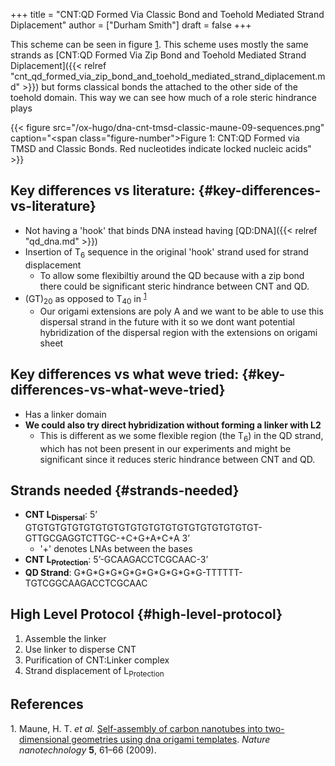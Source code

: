+++
title = "CNT:QD Formed Via Classic Bond and Toehold Mediated Strand Diplacement"
author = ["Durham Smith"]
draft = false
+++

This scheme can be seen in figure [1](#figure--fig:CNT-QD-Classical-Bond). This scheme uses mostly the same strands as [CNT:QD Formed Via Zip Bond and Toehold Mediated Strand Diplacement]({{< relref "cnt_qd_formed_via_zip_bond_and_toehold_mediated_strand_diplacement.md" >}}) but forms classical bonds the attached to the other side of the toehold domain. This way we can see how much of a role steric hindrance plays

<a id="figure--fig:CNT-QD-Classical-Bond"></a>

{{< figure src="/ox-hugo/dna-cnt-tmsd-classic-maune-09-sequences.png" caption="<span class=\"figure-number\">Figure 1: </span>CNT:QD Formed via TMSD and Classic Bonds. Red nucleotides indicate locked nucleic acids" >}}


## Key differences vs literature: {#key-differences-vs-literature}

-   Not having a 'hook' that binds DNA instead having [QD:DNA]({{< relref "qd_dna.md" >}})
-   Insertion of T<sub>6</sub> sequence in the original 'hook' strand used for strand displacement
    -   To allow some flexibiltiy around the QD because with a zip bond there could be significant steric hindrance between CNT and QD.
-   (GT)<sub>20</sub> as opposed to T<sub>40</sub> in <sup><a href="#citeproc_bib_item_1">1</a></sup>
    -   Our origami extensions are poly A and we want to be able to use this dispersal strand in the future with it so we dont want potential hybridization of the dispersal region with the extensions on origami sheet


## Key differences vs what weve tried: {#key-differences-vs-what-weve-tried}

-   Has a linker domain
-   **We could also try direct hybridization without forming a linker with L2**
    -   This is different as we some flexible region (the T<sub>6</sub>) in the QD strand, which has not been present in our experiments and might be significant since it reduces steric hindrance between CNT and QD.


## Strands needed {#strands-needed}

-   **CNT L<sub>Dispersal</sub>**: 5ʼ GTGTGTGTGTGTGTGTGTGTGTGTGTGTGTGTGTGTGTGT-GTTGCGAGGTCTTGC-+C+G+A+C+A 3ʼ
    -   '+' denotes LNAs between the bases
-   **CNT L<sub>Protection</sub>**: 5ʼ-GCAAGACCTCGCAAC-3ʼ
-   **QD Strand**: G\*G\*G\*G\*G\*G\*G\*G\*G\*G\*G-TTTTTT-TGTCGGCAAGACCTCGCAAC


## High Level Protocol {#high-level-protocol}

1.  Assemble the linker
2.  Use linker to disperse CNT
3.  Purification of CNT:Linker complex
4.  Strand displacement of L<sub>Protection</sub>

## References

<style>.csl-left-margin{float: left; padding-right: 0em;}
 .csl-right-inline{margin: 0 0 0 1em;}</style><div class="csl-bib-body">
  <div class="csl-entry"><a id="citeproc_bib_item_1"></a>
    <div class="csl-left-margin">1.</div><div class="csl-right-inline">Maune, H. T. <i>et al.</i> <a href="https://doi.org/10.1038/nnano.2009.311">Self-assembly of carbon nanotubes into two-dimensional geometries using dna origami templates</a>. <i>Nature nanotechnology</i> <b>5</b>, 61–66 (2009).</div>
  </div>
</div>
